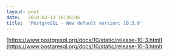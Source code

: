 ```yaml
---
layout:	post
date:	2018-03-13 10:35:06
title:	'PostgreSQL - New default version: 10.3.0'
---
```


[https://www.postgresql.org/docs/10/static/release-10-3.html](https://www.postgresql.org/docs/10/static/release-10-3.html)
